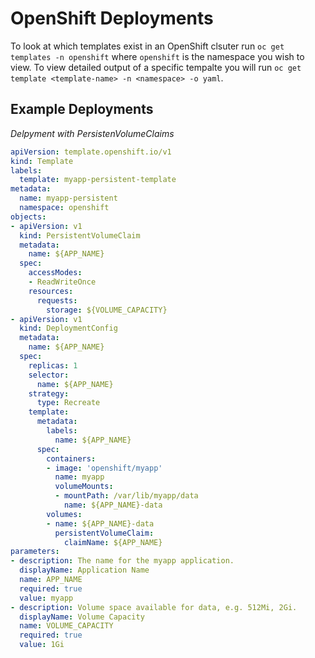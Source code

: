 # OpenShift Deployments

To look at which templates exist in an OpenShift clsuter run `oc get templates -n openshift` where `openshift` is the namespace you wish to view. To view detailed output of a specific tempalte you will run `oc get template <template-name> -n <namespace> -o yaml`.

## Example Deployments

*Delpyment with PersistenVolumeClaims*
```yaml
apiVersion: template.openshift.io/v1
kind: Template
labels:
  template: myapp-persistent-template
metadata:
  name: myapp-persistent
  namespace: openshift
objects:
- apiVersion: v1
  kind: PersistentVolumeClaim
  metadata:
    name: ${APP_NAME}
  spec:
    accessModes:
    - ReadWriteOnce
    resources:
      requests:
        storage: ${VOLUME_CAPACITY}
- apiVersion: v1
  kind: DeploymentConfig
  metadata:
    name: ${APP_NAME}
  spec:
    replicas: 1
    selector:
      name: ${APP_NAME}
    strategy:
      type: Recreate
    template:
      metadata:
        labels:
          name: ${APP_NAME}
      spec:
        containers:
        - image: 'openshift/myapp'
          name: myapp
          volumeMounts:
          - mountPath: /var/lib/myapp/data
            name: ${APP_NAME}-data
        volumes:
        - name: ${APP_NAME}-data
          persistentVolumeClaim:
            claimName: ${APP_NAME}
parameters:
- description: The name for the myapp application.
  displayName: Application Name
  name: APP_NAME
  required: true
  value: myapp
- description: Volume space available for data, e.g. 512Mi, 2Gi.
  displayName: Volume Capacity
  name: VOLUME_CAPACITY
  required: true
  value: 1Gi
```


